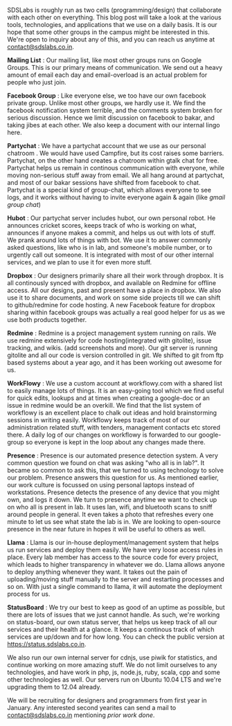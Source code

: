 SDSLabs is roughly run as two cells
 (programming/design) that collaborate with each
 other on everything. This blog post will take a
 look at the various tools, technologies, and
 applications that we use on a daily basis. It is
 our hope that some other groups in the campus
 might be interested in this. We're open to
 inquiry about any of this, and you can reach us
 anytime at contact@sdslabs.co.in.

**Mailing List** : Our mailing list, like most other groups runs on Google Groups. 
This is our primary means of communication. We send out a heavy amount of email 
each day and email-overload is an actual problem for people who just join.

**Facebook Group** : Like everyone else, we too have our own facebook private group.
Unlike most other groups, we hardly use it. We find the facebook notification 
system terrible, and the comments system broken for serious discussion. Hence we 
limit discussion on facebook to bakar, and taking jibes at each other. 
We also keep a document with our internal lingo here.

**Partychat** : We have a partychat account that we use as our personal chatroom
. We would have used Campfire, but its cost raises some barriers. 
Partychat, on the other hand creates a chatroom within gtalk chat for free.
 Partychat helps us remain in continous communication with everyone, while
 moving non-serious stuff away from email. We all hang around at partychat, 
and most of our bakar sessions have shifted from facebook to chat. 
Partychat is a special kind of group-chat, which allows everyone to 
see logs, and it works without having to invite everyone again & again (like _gmail group chat_)

**Hubot** : Our partychat server includes hubot, our own personal robot. 
He announces cricket scores, keeps track of who is working on what, 
announces if anyone makes a commit, and helps us out with lots of stuff.
 We prank around lots of things with bot. 
We use it to answer commonly asked questions, like who is in lab, and
 someone's mobile number, or to urgently call out someone. It is 
integrated with most of our other internal services, and we plan to use it
for even more stuff.

**Dropbox** : Our designers primarily share all their work through dropbox.
 It is all continously synced with dropbox, and available on Redmine 
for offline access. All our designs, past and present have a place in
 dropbox. We also use it to share documents, and work on some side 
projects till we can shift to github/redmine for code hosting. 
A new Facebook feature for dropbox sharing
within facebook groups was actually a real
good helper for us as we use both products together.

**Redmine** : Redmine is a project management system running on rails.
 We use redmine extensively for code hosting(integrated with gitolite), 
issue tracking, and wikis. (add screenshots and more). Our git server is 
running gitolite and all our code is version controlled in git. We shifted to git
from ftp based systems about a year ago, and it has been working out awesome
for us.

**WorkFlowy** : We use a custom account at workflowy.com with a shared list
 to easily manage lots of things. It is an easy-going tool which we find 
useful for quick edits, lookups and at times when creating a google-doc or
 an issue in redmine would be an overkill. We find that the list system of 
workflowy is an excellent place to chalk out ideas and hold brainstorming
 sessions in writing easily. Workflowy keeps track of most of our 
administration related stuff, with tenders,
 management contacts etc stored there. A daily log of our changes on
 workflowy is forwarded to our google-group so everyone is kept in 
 the loop about any changes made there.

**Presence** : Presence is our automated presence detection system.
 A very common question we found on chat was asking "who all is in lab?".
 It became so common to ask this, that we turned to using technology to
 solve our problem. Presence answers this question for us. As mentioned
 earlier, our work culture is focussed on using personal laptops instead
 of workstations. Presence detects the presence of any device that you
 might own, and logs it down. We turn to presence anytime we want to check
 up on who all is present in lab. It uses lan, wifi, and bluetooth scans 
to sniff around people in general. It even takes a photo that refreshes 
every one minute to let us see what state the lab is in. We are looking 
to open-source presence in the near future in hopes it will be useful 
to others as well.

**Llama** : Llama is our in-house
 deployment/management system that helps us run
 services and deploy them easily. We have very
 loose access rules in place. Every lab member has access to the
 source code for every project, which leads to higher transparency in whatever we do.
Llama allows anyone to deploy anything whenever they want. It takes out the pain of
 uploading/moving stuff manually to the server and
 restarting processes and so on. With just a single command to llama,
 it will automate the deployment process for us.

**StatusBoard** : We try our best to keep as good of an uptime
 as possible, but there are lots of
 issues that we just cannot handle. As such, we're
 working on status-board, our own status server,
 that helps us keep track of all our services and
 their health at a glance. It keeps a continous
 track of which services are up/down and for how
 long. You can check the public version at <https://status.sdslabs.co.in>.

We also run our own internal server for cdnjs, use piwik for statistics, 
and continue working on more amazing stuff. We do not limit ourselves
 to any technologies, and have work in php, js, node.js, ruby, scala,
 cpp and some other technologies as well. Our servers run on Ubuntu
 10.04 LTS and we're upgrading them to 12.04 already.

We will be recruiting for designers and programmers from first year in January.
 Any interested second yearites can send a mail to contact@sdslabs.co.in
 mentioning *prior work done*.
